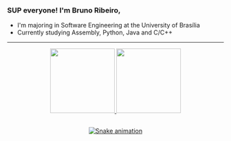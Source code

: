 ### SUP everyone! I'm Bruno Ribeiro,
- I'm majoring in Software Engineering at the University of Brasília
- Currently studying Assembly, Python, Java and C/C++

---

<div align="center">
  <a href="https://github.com/brunoriibeiro">
  
  <img height="150em" src="https://github-readme-stats.vercel.app/api?username=brunoriibeiro&show_icons=true&theme=swift&include_all_commits=false&count_private=true"/>
  
  <img height="150em" src="https://github-readme-stats.vercel.app/api/top-langs/?username=brunoriibeiro&layout=compact&langs_count=7&&count_private=true&theme=swift"/>
    
 ##
     
  ![Snake animation](https://github.com/brunoriibeiro/brunoriibeiro/blob/output/github-contribution-grid-snake.svg)

</div>
